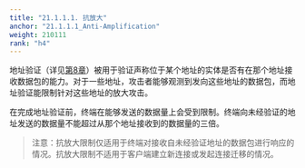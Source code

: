 ```yaml
---
title: "21.1.1.1. 抗放大"
anchor: "21.1.1.1_Anti-Amplification"
weight: 210111
rank: "h4"
---
```


地址验证（详见[第8章](#8_Address_Validation)）被用于验证声称位于某个地址的实体是否有在那个地址接收数据包的能力。对于一些地址，攻击者能够观测到发向这些地址的数据包，而地址验证能限制针对这些地址的放大攻击。

在完成地址验证前，终端在能够发送的数据量上会受到限制。终端向未经验证的地址发送的数据量不能超过从那个地址接收到的数据量的三倍。

> 注意：抗放大限制仅适用于终端对接收自未经验证地址的数据包进行响应的情况。抗放大限制不适用于客户端建立新连接或发起连接迁移的情况。
